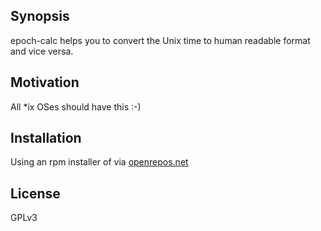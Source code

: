 ## Synopsis

epoch-calc helps you to convert the Unix time to human readable format and vice versa.

## Motivation

All \*ix OSes should have this :-)

## Installation

Using an rpm installer of via [openrepos.net](https://openrepos.net/content/ade/epoch-calc)

## License

GPLv3
